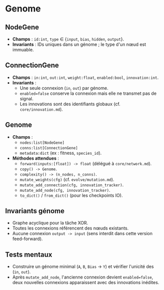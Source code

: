 # Genome

## NodeGene
- **Champs** : `id:int`, `type` ∈ {`input`, `bias`, `hidden`, `output`}.
- **Invariants** : IDs uniques dans un génome ; le type d'un nœud est immuable.

## ConnectionGene
- **Champs** : `in:int`, `out:int`, `weight:float`, `enabled:bool`, `innovation:int`.
- **Invariants** :
  - Une seule connexion (`in`, `out`) par génome.
  - `enabled=false` conserve la connexion mais elle ne transmet pas de signal.
  - Les innovations sont des identifiants globaux (cf. `core/innovation.md`).

## Genome
- **Champs** :
  - `nodes:list[NodeGene]`
  - `conns:list[ConnectionGene]`
  - `metadata:dict` (ex : fitness, `species_id`).
- **Méthodes attendues** :
  - `forward(inputs:[float]) -> float` (délégué à `core/network.md`).
  - `copy() -> Genome`.
  - `complexity() -> (n_nodes, n_conns)`.
  - `mutate_weights(cfg)` (cf. `evolve/mutation.md`).
  - `mutate_add_connection(cfg, innovation_tracker)`.
  - `mutate_add_node(cfg, innovation_tracker)`.
  - `to_dict()` / `from_dict()` (pour les checkpoints IO).

## Invariants génome
- Graphe acyclique pour la tâche XOR.
- Toutes les connexions référencent des nœuds existants.
- Aucune connexion `output -> input` (sens interdit dans cette version feed-forward).

## Tests mentaux
- Construire un génome minimal (`A`, `B`, `Bias` → `Y`) et vérifier l'unicité des (`in`, `out`).
- Après `mutate_add_node`, l'ancienne connexion devient `enabled=false`, deux nouvelles connexions apparaissent avec des innovations inédites.
